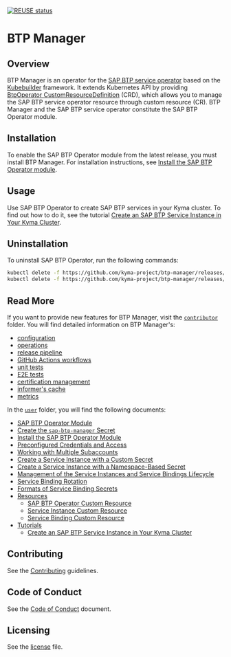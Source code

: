 [![REUSE status](https://api.reuse.software/badge/github.com/kyma-project/btp-manager)](https://api.reuse.software/info/github.com/kyma-project/btp-manager)

# BTP Manager

## Overview

BTP Manager is an operator for the [SAP BTP service operator](https://github.com/SAP/sap-btp-service-operator) based on the [Kubebuilder](https://github.com/kubernetes-sigs/kubebuilder) framework. It extends Kubernetes API by providing [BtpOperator CustomResourceDefinition](/config/crd/bases/operator.kyma-project.io_btpoperators.yaml) (CRD), which allows you to manage the SAP BTP service operator resource through custom resource (CR). BTP Manager and the SAP BTP service operator constitute the SAP BTP Operator module.

## Installation

To enable the SAP BTP Operator module from the latest release, you must install BTP Manager. For installation instructions, see [Install the SAP BTP Operator module](./docs/user/03-05-install-module.md).

## Usage

Use SAP BTP Operator to create SAP BTP services in your Kyma cluster. To find out how to do it, see the tutorial [Create an SAP BTP Service Instance in Your Kyma Cluster](./docs/user/tutorials/04-40-create-service-in-cluster.md).

## Uninstallation

To uninstall SAP BTP Operator, run the following commands:
```sh
kubectl delete -f https://github.com/kyma-project/btp-manager/releases/latest/download/btp-operator-default-cr.yaml
kubectl delete -f https://github.com/kyma-project/btp-manager/releases/latest/download/btp-manager.yaml
```

## Read More

If you want to provide new features for BTP Manager, visit the [`contributor`](./docs/contributor) folder. You will find detailed information on BTP Manager's:

* [configuration](./docs/contributor/01-20-configuration.md)
* [operations](./docs/contributor/02-10-operations.md)
* [release pipeline](./docs/contributor/03-10-release.md)
* [GitHub Actions workflows](./docs/contributor/04-10-workflows.md)
* [unit tests](./docs/contributor/05-10-testing.md)
* [E2E tests](./docs/contributor/05-20-e2e_tests.md)
* [certification management](./docs/contributor/06-10-certs.md)
* [informer's cache](./docs/contributor/07-10-informer-cache.md)
* [metrics](./docs/contributor/08-10-metrics.md)

In the [`user`](./docs/user) folder, you will find the following documents:
* [SAP BTP Operator Module](./docs/user/README.md)
* [Create the `sap-btp-manager` Secret](./docs/user/03-00-create-btp-manager-secret.md)
* [Install the SAP BTP Operator Module](./docs/user/03-05-install-module.md)
* [Preconfigured Credentials and Access](./docs/user/03-10-preconfigured-secret.md)
* [Working with Multiple Subaccounts](./docs//user/03-20-multitenancy.md)
* [Create a Service Instance with a Custom Secret](./docs/user/03-21-create-service-instance-with-custom-secret.md)
* [Create a Service Instance with a Namespace-Based Secret](./docs/user/03-22-create-service-instance-with-namespace-based-secret.md)
* [Management of the Service Instances and Service Bindings Lifecycle](./docs//user/03-30-management-of-service-instances-and-bindings.md)
* [Service Binding Rotation](./docs//user/03-40-service-binding-rotation.md)
* [Formats of Service Binding Secrets](./docs//user/03-50-formatting-service-binding-secret.md)
* [Resources](./docs/user/resources/README.md)
  * [SAP BTP Operator Custom Resource](./docs/user/resources/02-10-sap-btp-operator-cr.md)
  * [Service Instance Custom Resource](./docs/user/resources/02-20-service-instance-cr.md)
  * [Service Binding Custom Resource](./docs/user/resources/02-30-service-binding-cr.md)
* [Tutorials](./docs/user/tutorials/README.md)
  * [Create an SAP BTP Service Instance in Your Kyma Cluster](./docs/user/tutorials/04-40-create-service-in-cluster.md)

## Contributing
<!--- mandatory section - do not change this! --->

See the [Contributing](CONTRIBUTING.md) guidelines.

## Code of Conduct
<!--- mandatory section - do not change this! --->

See the [Code of Conduct](CODE_OF_CONDUCT.md) document.

## Licensing
<!--- mandatory section - do not change this! --->

See the [license](./LICENSE) file.
